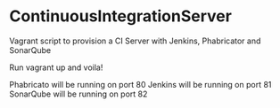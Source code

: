 # ContinuousIntegrationServer
Vagrant script to provision a CI Server with Jenkins, Phabricator and SonarQube

Run vagrant up and voila!

Phabricato will be running on port 80
Jenkins will be running on port 81
SonarQube will be running on port 82

